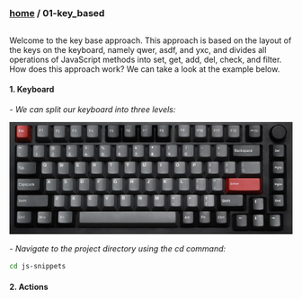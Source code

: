 ## 
### [home](../README.md) / 01-key_based
## 

Welcome to the key base approach. This approach is based on the layout of the keys on the keyboard, namely qwer, asdf, and yxc, and divides all operations of JavaScript methods into set, get, add, del, check, and filter. How does this approach work? We can take a look at the example below.

#### 1. Keyboard

*<em> - We can split our keyboard into three levels: </em>*

![Alt text](../00-config/02-assets/keyboard.png)

*<em> - Navigate to the project directory using the cd command: </em>*

```bash
cd js-snippets
```

#### 2. Actions